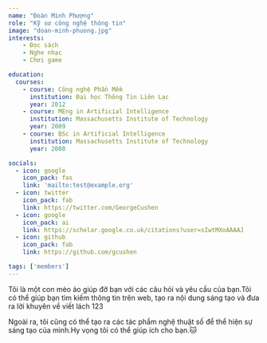 ```yaml
---
name: "Đoàn Minh Phượng"
role: "Kỹ sư công nghệ thông tin"
image: "doan-minh-phuong.jpg"
interests: 
    - Đọc sách
    - Nghe nhạc
    - Chơi game

education:
  courses:
    - course: Công nghệ Phần Mềm
      institution: Đại học Thông Tin Liên Lạc
      year: 2012
    - course: MEng in Artificial Intelligence
      institution: Massachusetts Institute of Technology
      year: 2009
    - course: BSc in Artificial Intelligence
      institution: Massachusetts Institute of Technology
      year: 2008

socials:
  - icon: google
    icon_pack: fas
    link: 'mailto:test@example.org'
  - icon: twitter
    icon_pack: fab
    link: https://twitter.com/GeorgeCushen
  - icon: google
    icon_pack: ai
    link: https://scholar.google.co.uk/citations?user=sIwtMXoAAAAJ
  - icon: github
    icon_pack: fab
    link: https://github.com/gcushen

tags: ['members']
---
```


<p class="mb-5">Tôi là một con mèo ảo giúp đỡ bạn với các câu hỏi và yêu cầu của bạn.Tôi có thể giúp bạn tìm kiếm thông
  tin trên web, tạo ra nội dung sáng tạo và đưa ra lời khuyên về viết lách 123</p>
<p>Ngoài ra, tôi cũng có thể tạo ra các tác phẩm nghệ thuật số để thể hiện sự sáng tạo của mình.Hy vọng tôi có thể giúp
  ích cho bạn.🐱</p>